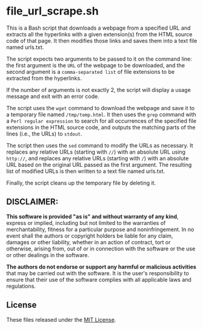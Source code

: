 # file_url_scrape.sh
This is a Bash script that downloads a webpage from a specified URL and extracts all the hyperlinks with a given extension(s) from the HTML source code of that page. It then modifies those links and saves them into a text file named urls.txt.

The script expects two arguments to be passed to it on the command line: the first argument is the `URL` of the webpage to be downloaded, and the second argument is a `comma-separated list` of file extensions to be extracted from the hyperlinks.

If the number of arguments is not exactly 2, the script will display a usage message and exit with an error code.

The script uses the `wget` command to download the webpage and save it to a temporary file named `/tmp/temp.html`. It then uses the `grep` command with a `Perl regular expression` to search for all occurrences of the specified file extensions in the HTML source code, and outputs the matching parts of the lines (i.e., the URLs) to `stdout`.

The script then uses the `sed` command to modify the URLs as necessary. It replaces any relative URLs (starting with `//`) with an absolute URL using `http://`, and replaces any relative URLs (starting with `/`) with an absolute URL based on the original URL passed as the first argument. The resulting list of modified URLs is then written to a text file named urls.txt.

Finally, the script cleans up the temporary file by deleting it.

## DISCLAIMER:
**This software is provided "as is" and without warranty of any kind**, express or implied, including but not limited to the warranties of merchantability, fitness for a particular purpose and noninfringement. In no event shall the authors or copyright holders be liable for any claim, damages or other liability, whether in an action of contract, tort or otherwise, arising from, out of or in connection with the software or the use or other dealings in the software.

**The authors do not endorse or support any harmful or malicious activities** that may be carried out with the software. It is the user's responsibility to ensure that their use of the software complies with all applicable laws and regulations.

## License

These files released under the [MIT License](LICENSE).
